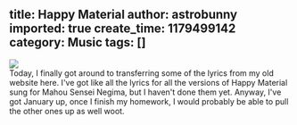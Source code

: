 title: Happy Material
author: astrobunny
imported: true
create_time: 1179499142
category: Music
tags: []
---
 ![](wp-images/old/albums/albumart/happymaterialjan.jpg)  
Today, I finally got around to transferring some of the lyrics from my old website here. I've got like all the lyrics for all the versions of Happy Material sung for Mahou Sensei Negima, but I haven't done them yet. Anyway, I've got January up, once I finish my homework, I would probably be able to pull the other ones up as well woot.
